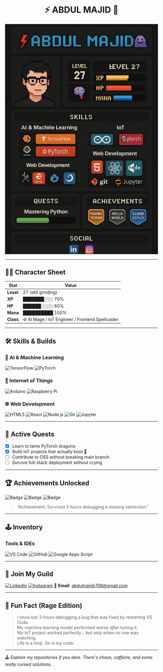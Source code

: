 <h1 align="center">
  ⚡ ABDUL MAJID 🧠
</h1>

<p align="center">
  <img src="img/profile.png" width="700" alt="Abdul Majid RPG Profile">
</p>

---

## 🧙‍♂️ Character Sheet

| Stat       | Value              |
|------------|--------------------|
| **Level**  | 27 (still grinding) |
| **XP**     | ███████░░░ 70%     |
| **HP**     | ██████░░░░ 60%     |
| **Mana**   | ██████████ 100%    |
| **Class**  | ⚙️ AI Mage / IoT Engineer / Frontend Spellcaster |

---

## 🛠️ Skills & Builds

### 🧠 AI & Machine Learning
![TensorFlow](https://img.shields.io/badge/TensorFlow-FF6F00?style=for-the-badge&logo=tensorflow&logoColor=white)
![PyTorch](https://img.shields.io/badge/PyTorch-EE4C2C?style=for-the-badge&logo=pytorch&logoColor=white)

### 🔌 Internet of Things
![Arduino](https://img.shields.io/badge/Arduino-00979D?style=for-the-badge&logo=arduino&logoColor=white)
![Raspberry Pi](https://img.shields.io/badge/Raspberry%20Pi-A22846?style=for-the-badge&logo=raspberrypi&logoColor=white)

### 🌐 Web Development
![HTML5](https://img.shields.io/badge/HTML5-E34F26?style=for-the-badge&logo=html5&logoColor=white)
![React](https://img.shields.io/badge/React-61DAFB?style=for-the-badge&logo=react&logoColor=black)
![Node.js](https://img.shields.io/badge/Node.js-339933?style=for-the-badge&logo=nodedotjs&logoColor=white)
![Git](https://img.shields.io/badge/Git-F05032?style=for-the-badge&logo=git&logoColor=white)
![Jupyter](https://img.shields.io/badge/Jupyter-F37626?style=for-the-badge&logo=jupyter&logoColor=white)

---

## 🎯 Active Quests

- [x] Learn to tame PyTorch dragons
- [x] Build IoT projects that actually boot 🥲
- [ ] Contribute to OSS without breaking main branch
- [ ] Survive full-stack deployment without crying

---

## 🏆 Achievements Unlocked

![Badge](https://img.shields.io/badge/-Pushing%20To%20Main-orange?style=for-the-badge)
![Badge](https://img.shields.io/badge/-Hello%20World-grey?style=for-the-badge)
![Badge](https://img.shields.io/badge/-Cloud%20Deploy-blue?style=for-the-badge)

> “Achievement: Survived 3 hours debugging a missing semicolon.”

---

## 🕹️ Inventory

### Tools & IDEs
![VS Code](https://img.shields.io/badge/VS%20Code-0078D4?style=for-the-badge&logo=visualstudiocode&logoColor=white)
![GitHub](https://img.shields.io/badge/GitHub-181717?style=for-the-badge&logo=github&logoColor=white)
![Google Apps Script](https://img.shields.io/badge/Google%20Apps%20Script-4285F4?style=for-the-badge&logo=google&logoColor=white)

---

## 📡 Join My Guild

[![LinkedIn](https://img.shields.io/badge/LinkedIn-Abdul%20Majid-0A66C2?style=for-the-badge&logo=linkedin&logoColor=white)](https://www.linkedin.com/in/abdulmajidr708/)
[![Instagram](https://img.shields.io/badge/Instagram-amrta__708-E4405F?style=for-the-badge&logo=instagram&logoColor=white)](https://www.instagram.com/amrta_708)
📧 **Email**: [abdulmajidr708@gmail.com](mailto:abdulmajidr708@gmail.com)

---

## 💬 Fun Fact (Rage Edition)

> I once lost 3 hours debugging a bug that was fixed by restarting VS Code.  
> My machine learning model performed worse *after* tuning it.  
> My IoT project worked perfectly... but only when no one was watching.  
> Life is a loop. So is my code.

---

🕹️ *Explore my repositories if you dare. There's chaos, caffeine, and some really cursed solutions.*


